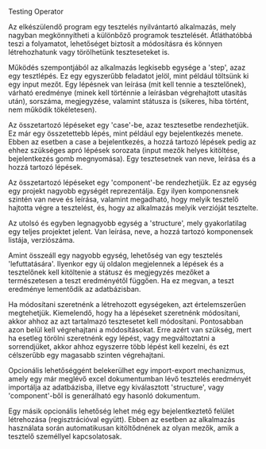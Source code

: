 Testing Operator

Az elkészülendő program egy tesztelés nyilvántartó alkalmazás, mely nagyban megkönnyítheti a különbőző programok tesztelését. Átláthatóbbá teszi a folyamatot, lehetőséget biztosít a módosításra és könnyen létrehozhatunk vagy törölhetünk teszteseteket is. 

Működés szempontjából az alkalmazás legkisebb egysége a 'step', azaz egy tesztlépés. Ez egy egyszerűbb feladatot jelöl, mint például töltsünk ki egy input mezőt. Egy lépésnek van leírása (mit kell tennie a tesztelőnek), várható eredménye (minek kell történnie a leírásban végrehajtott utasítás után), sorszáma, megjegyzése, valamint státusza is (sikeres, hiba történt, nem működik tökéletesen).

Az összetartozó lépéseket egy 'case'-be, azaz tesztesetbe rendezhetjük. Ez már egy összetettebb lépés, mint például egy bejelentkezés menete. Ebben az esetben a case a bejelentkezés, a hozzá tartozó lépések pedig az ehhez szükséges apró lépések sorozata (input mezők helyes kitöltése, bejelentkezés gomb megnyomása). Egy tesztesetnek van neve, leírása és a hozzá tartozó lépések.

Az összetartozó lépéseket egy 'component'-be rendezhetjük. Ez az egység egy projekt nagyobb egységét reprezentálja. Egy ilyen komponensnek szintén van neve és leírása, valamint megadható, hogy melyik tesztelő hajtotta végre a tesztelést, és, hogy az alkalmazás melyik verzióját tesztelte. 

Az utolsó és egyben legnagyobb egység a 'structure', mely gyakorlatilag egy teljes projektet jelent. Van leírása, neve, a hozzá tartozó komponensek listája, verziószáma.

Amint összeáll egy nagyobb egység, lehetőség van egy tesztelés 'lefuttatására'. Ilyenkor egy új oldalon megjelennek a lépések és a tesztelőnek kell kitöltenie a státusz és megjegyzés mezőket a természetesen a teszt eredményétől függően. Ha ez megvan, a teszt eredménye lementődik az adatbázisban. 

Ha módosítani szeretnénk a létrehozott egységeken, azt értelemszerűen megtehetjük. Kiemelendő, hogy ha a lépéseket szeretnénk módosítani, akkor ahhoz az azt tartalmazó tesztesetet kell módosítani. Pontosabban azon belül kell végrehajtani a módosításokat. Erre azért van szükség, mert ha esetleg törölni szeretnénk egy lépést, vagy megváltoztatni a sorrendjüket, akkor ahhoz egyszerre több lépést kell kezelni, és ezt célszerűbb egy magasabb szinten végrehajtani. 

Opcionális lehetőséggént belekerülhet egy import-export mechanizmus, amely egy már meglévő excel dokumentumban lévő tesztelés eredményét importálja az adatbázisba, illetve egy kiválasztott 'structure', vagy 'component'-ből is generálható egy hasonló dokumentum. 

Egy másik opcionális lehetőség lehet még egy bejelentkeztető felület létrehozása (regisztrációval együtt). Ebben az esetben az alkalmazás használata során automatikusan kitöltődnének az olyan mezők, amik a tesztelő személlyel kapcsolatosak. 
